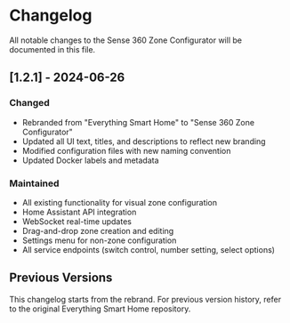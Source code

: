 # Changelog

All notable changes to the Sense 360 Zone Configurator will be documented in this file.

## [1.2.1] - 2024-06-26

### Changed
- Rebranded from "Everything Smart Home" to "Sense 360 Zone Configurator"
- Updated all UI text, titles, and descriptions to reflect new branding
- Modified configuration files with new naming convention
- Updated Docker labels and metadata

### Maintained
- All existing functionality for visual zone configuration
- Home Assistant API integration
- WebSocket real-time updates
- Drag-and-drop zone creation and editing
- Settings menu for non-zone configuration
- All service endpoints (switch control, number setting, select options)

## Previous Versions
This changelog starts from the rebrand. For previous version history, refer to the original Everything Smart Home repository.
